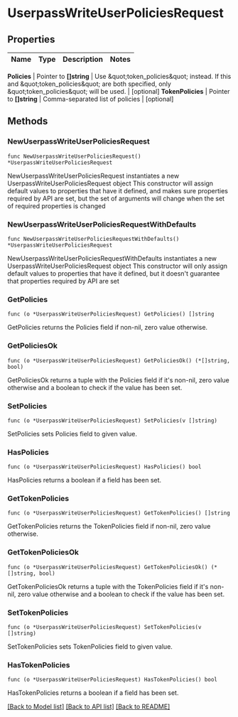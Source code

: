 # UserpassWriteUserPoliciesRequest


## Properties

Name | Type | Description | Notes
------------ | ------------- | ------------- | -------------


**Policies** | Pointer to **[]string** | Use \&quot;token_policies\&quot; instead. If this and \&quot;token_policies\&quot; are both specified, only \&quot;token_policies\&quot; will be used. | [optional] 
**TokenPolicies** | Pointer to **[]string** | Comma-separated list of policies | [optional] 



## Methods


### NewUserpassWriteUserPoliciesRequest

`func NewUserpassWriteUserPoliciesRequest() *UserpassWriteUserPoliciesRequest`

NewUserpassWriteUserPoliciesRequest instantiates a new UserpassWriteUserPoliciesRequest object
This constructor will assign default values to properties that have it defined,
and makes sure properties required by API are set, but the set of arguments
will change when the set of required properties is changed

### NewUserpassWriteUserPoliciesRequestWithDefaults

`func NewUserpassWriteUserPoliciesRequestWithDefaults() *UserpassWriteUserPoliciesRequest`

NewUserpassWriteUserPoliciesRequestWithDefaults instantiates a new UserpassWriteUserPoliciesRequest object
This constructor will only assign default values to properties that have it defined,
but it doesn't guarantee that properties required by API are set


### GetPolicies

`func (o *UserpassWriteUserPoliciesRequest) GetPolicies() []string`

GetPolicies returns the Policies field if non-nil, zero value otherwise.

### GetPoliciesOk

`func (o *UserpassWriteUserPoliciesRequest) GetPoliciesOk() (*[]string, bool)`

GetPoliciesOk returns a tuple with the Policies field if it's non-nil, zero value otherwise
and a boolean to check if the value has been set.

### SetPolicies

`func (o *UserpassWriteUserPoliciesRequest) SetPolicies(v []string)`

SetPolicies sets Policies field to given value.


### HasPolicies

`func (o *UserpassWriteUserPoliciesRequest) HasPolicies() bool`

HasPolicies returns a boolean if a field has been set.




### GetTokenPolicies

`func (o *UserpassWriteUserPoliciesRequest) GetTokenPolicies() []string`

GetTokenPolicies returns the TokenPolicies field if non-nil, zero value otherwise.

### GetTokenPoliciesOk

`func (o *UserpassWriteUserPoliciesRequest) GetTokenPoliciesOk() (*[]string, bool)`

GetTokenPoliciesOk returns a tuple with the TokenPolicies field if it's non-nil, zero value otherwise
and a boolean to check if the value has been set.

### SetTokenPolicies

`func (o *UserpassWriteUserPoliciesRequest) SetTokenPolicies(v []string)`

SetTokenPolicies sets TokenPolicies field to given value.


### HasTokenPolicies

`func (o *UserpassWriteUserPoliciesRequest) HasTokenPolicies() bool`

HasTokenPolicies returns a boolean if a field has been set.









[[Back to Model list]](../README.md#documentation-for-models) [[Back to API list]](../README.md#documentation-for-api-endpoints) [[Back to README]](../README.md)


